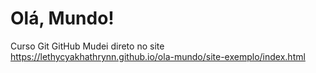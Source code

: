 # Olá, Mundo!
 Curso Git GitHub
Mudei direto no site
https://lethycyakhathrynn.github.io/ola-mundo/site-exemplo/index.html
